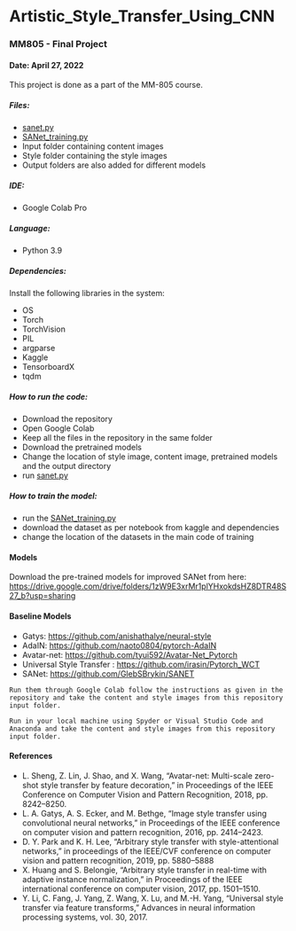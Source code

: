 # Artistic_Style_Transfer_Using_CNN
### MM805 - Final Project
#### Date: April 27, 2022

This project is done as a part of the MM-805 course.

##### Files:
* [sanet.py](https://github.com/SabrinaNasrin/Artistic_Style_Transfer_Using_CNN/blob/main/sanet.py)
* [SANet_training.py](https://github.com/SabrinaNasrin/Artistic_Style_Transfer_Using_CNN/blob/main/SANet_training.ipynb)
* Input folder containing content images
* Style folder containing the style images
* Output folders are also added for different models

##### IDE:
* Google Colab Pro

##### Language:
* Python 3.9

##### Dependencies:
Install the following libraries in the system:
* OS
* Torch
* TorchVision
* PIL
* argparse
* Kaggle
* TensorboardX
* tqdm


##### How to run the code:
* Download the repository
* Open Google Colab
* Keep all the files in the repository in the same folder
* Download the pretrained models
* Change the location of style image, content image, pretrained models and the output directory
* run [sanet.py](https://github.com/SabrinaNasrin/Artistic_Style_Transfer_Using_CNN/blob/main/sanet.py)

##### How to train the model:
* run the [SANet_training.py](https://github.com/SabrinaNasrin/Artistic_Style_Transfer_Using_CNN/blob/main/SANet_training.ipynb)
* download the dataset as per notebook from kaggle and dependencies
* change the location of the datasets in the main code of training

#### Models
Download the pre-trained models for improved SANet from here: https://drive.google.com/drive/folders/1zW9E3xrMr1plYHxokdsHZ8DTR48S27_b?usp=sharing

#### Baseline Models
* Gatys: https://github.com/anishathalye/neural-style
* AdaIN: https://github.com/naoto0804/pytorch-AdaIN
* Avatar-net: https://github.com/tyui592/Avatar-Net_Pytorch
* Universal Style Transfer : https://github.com/irasin/Pytorch_WCT 
* SANet: https://github.com/GlebSBrykin/SANET
```
Run them through Google Colab follow the instructions as given in the repository and take the content and style images from this repository input folder.
```

```
Run in your local machine using Spyder or Visual Studio Code and Anaconda and take the content and style images from this repository input folder.

```

#### References

* L. Sheng, Z. Lin, J. Shao, and X. Wang, “Avatar-net: Multi-scale zero-shot style transfer by feature decoration,” in Proceedings of the IEEE Conference on Computer Vision and Pattern Recognition, 2018, pp. 8242–8250.
* L. A. Gatys, A. S. Ecker, and M. Bethge, “Image style transfer using convolutional neural networks,” in Proceedings of the IEEE conference on computer vision and pattern recognition, 2016, pp. 2414–2423.
* D. Y. Park and K. H. Lee, “Arbitrary style transfer with style-attentional networks,” in proceedings of the IEEE/CVF conference on computer vision and pattern recognition, 2019, pp. 5880–5888
* X. Huang and S. Belongie, “Arbitrary style transfer in real-time with adaptive instance normalization,” in Proceedings of the IEEE international conference on computer vision, 2017, pp. 1501–1510.
* Y. Li, C. Fang, J. Yang, Z. Wang, X. Lu, and M.-H. Yang, “Universal style transfer via feature transforms,” Advances in neural information processing systems, vol. 30, 2017.
